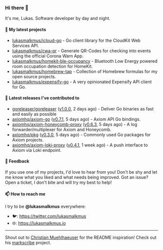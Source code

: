 ### Hi there 👋

It's me, Lukas. Software developer by day and night.

#### 🌱 My latest projects

- [lukasmalkmus/icloud-go](https://github.com/lukasmalkmus/icloud-go) - Go client library for the CloudKit Web Services API.
- [lukasmalkmus/cwa-qr](https://github.com/lukasmalkmus/cwa-qr) - Generate QR-Codes for checking into events using the official Corona Warn App.
- [lukasmalkmus/homekit-ble-occupancy](https://github.com/lukasmalkmus/homekit-ble-occupancy) - Bluetooth Low Energy powered room occupation detection for HomeKit.
- [lukasmalkmus/homebrew-tap](https://github.com/lukasmalkmus/homebrew-tap) - Collection of Homebrew formulas for my open source projects.
- [lukasmalkmus/expensify-go](https://github.com/lukasmalkmus/expensify-go) - A very opinionated Expensify API client for Go.

#### 🔭 Latest releases I've contributed to

- [goreleaser/goreleaser](https://github.com/goreleaser/goreleaser) ([v1.0.0](https://github.com/goreleaser/goreleaser/releases/tag/v1.0.0), 2 days ago) - Deliver Go binaries as fast and easily as possible
- [axiomhq/axiom-go](https://github.com/axiomhq/axiom-go) ([v0.7.1](https://github.com/axiomhq/axiom-go/releases/tag/v0.7.1), 5 days ago) - Axiom API Go bindings.
- [axiomhq/axiom-honeycomb-proxy](https://github.com/axiomhq/axiom-honeycomb-proxy) ([v0.6.3](https://github.com/axiomhq/axiom-honeycomb-proxy/releases/tag/v0.6.3), 5 days ago) - A log forwarder/multiplexer for Axiom and Honeycomb.
- [axiomhq/pkg](https://github.com/axiomhq/pkg) ([v0.3.0](https://github.com/axiomhq/pkg/releases/tag/v0.3.0), 5 days ago) - Commonly used Go packages for Axiom projects.
- [axiomhq/axiom-loki-proxy](https://github.com/axiomhq/axiom-loki-proxy) ([v0.4.1](https://github.com/axiomhq/axiom-loki-proxy/releases/tag/v0.4.1), 1 week ago) - A push interface to Axiom via Loki endpoint.

#### 💬 Feedback

If you use one of my projects, I'd love to hear from you! Don't be shy and let
me know what you liked and what needs being improved. Got an issue? Open a
ticket, I don't bite and will try my best to help!

#### 📫 How to reach me

I try to be **@lukasmalkmus** everywhere:

- 🐦: https://twitter.com/lukasmalkmus
- 🌐: https://lukasmalkmus.io

---

Shout out to [Christian Muehlhaeuser](https://github.com/muesli) for the README
inspiration! Check out his [markscribe](https://github.com/muesli/markscribe)
project.
